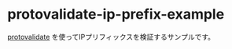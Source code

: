 # protovalidate-ip-prefix-example

[protovalidate](https://github.com/bufbuild/protovalidate) を使ってIPプリフィックスを検証するサンプルです。
